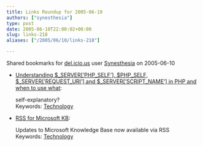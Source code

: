 ```yaml
---
title: Links Roundup for 2005-06-10
authors: ["synesthesia"]
type: post
date: 2005-06-10T22:00:02+00:00
slug: links-218 
aliases: ["/2005/06/10/links-218"]

---
```

Shared bookmarks for [del.icio.us][1] user  [Synesthesia][2] on 2005-06-10

  * [Understanding $\_SERVER[’PHP\_SELF’], $PHP\_SELF, $\_SERVER[’REQUEST\_URI’] and $\_SERVER[’SCRIPT_NAME’] in PHP and when to use what][3]:
  
    self-explanatory?   
    Keywords: [Technology][4]
  * [RSS for Microsoft KB][5]:
  
    Updates to Microsoft Knowledge Base now available via RSS   
    Keywords: [Technology][4]

 [1]: https://del.icio.us/
 [2]: https://del.icio.us/synesthesia
 [3]: https://blog.taragana.com/index.php/archive/understanding-_serverphp_self-php_self-_serverrequest_uri-and-_serverscript_name-in-php-and-when-to-use-what/ "https://blog.taragana.com/index.php/archive/understanding-_serverphp_self-php_self-_serverrequest_uri-and-_serverscript_name-in-php-and-when-to-use-what/"
 [4]: https://del.icio.us/synesthesia/Technology
 [5]: https://support.microsoft.com/selectindex/?target=rss "https://support.microsoft.com/selectindex/?target=rss"